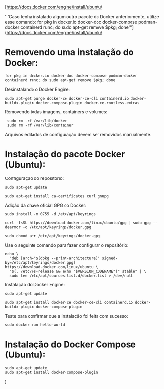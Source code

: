 [https://docs.docker.com/engine/install/ubuntu/

'''Caso tenha instalado algum outro pacote do Docker anteriormente, utilize esse comando:
for pkg in docker.io docker-doc docker-compose podman-docker containerd runc; do sudo apt-get remove $pkg; done'''](https://docs.docker.com/engine/install/ubuntu/

# Removendo uma instalação do Docker:
```console
for pkg in docker.io docker-doc docker-compose podman-docker containerd runc; do sudo apt-get remove $pkg; done
```

Desinstalando o Docker Engine:
```console
sudo apt-get purge docker-ce docker-ce-cli containerd.io docker-buildx-plugin docker-compose-plugin docker-ce-rootless-extras
```

Removendo todas imagens, containers e volumes:
```console
 sudo rm -rf /var/lib/docker
 sudo rm -rf /var/lib/container
``` 
Arquivos editados de configuração devem ser removidos manualmente.

# Instalação do pacote Docker (Ubuntu):
Configuração do repositório:
```console
sudo apt-get update
```
```console
sudo apt-get install ca-certificates curl gnupg
```

Adição da chave oficial GPG do Docker:
```console
sudo install -m 0755 -d /etc/apt/keyrings
```
```console
curl -fsSL https://download.docker.com/linux/ubuntu/gpg | sudo gpg --dearmor -o /etc/apt/keyrings/docker.gpg
```
```console
sudo chmod a+r /etc/apt/keyrings/docker.gpg
```

Use o seguinte comando para fazer configurar o repositório:
```console
echo \
  "deb [arch="$(dpkg --print-architecture)" signed-by=/etc/apt/keyrings/docker.gpg] https://download.docker.com/linux/ubuntu \
  "$(. /etc/os-release && echo "$VERSION_CODENAME")" stable" | \
  sudo tee /etc/apt/sources.list.d/docker.list > /dev/null
```

Instalação do Docker Engine:
```console
sudo apt-get update
```

```console
sudo apt-get install docker-ce docker-ce-cli containerd.io docker-buildx-plugin docker-compose-plugin
```

Teste para confirmar que a instalação foi feita com sucesso:
```console
sudo docker run hello-world
```

# Instalação do Docker Compose (Ubuntu):
```console
sudo apt-get update
sudo apt-get install docker-compose-plugin
```
)
